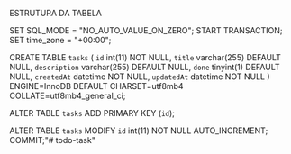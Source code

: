 ESTRUTURA DA TABELA

SET SQL_MODE = "NO_AUTO_VALUE_ON_ZERO";
START TRANSACTION;
SET time_zone = "+00:00";

CREATE TABLE `tasks` (
  `id` int(11) NOT NULL,
  `title` varchar(255) DEFAULT NULL,
  `description` varchar(255) DEFAULT NULL,
  `done` tinyint(1) DEFAULT NULL,
  `createdAt` datetime NOT NULL,
  `updatedAt` datetime NOT NULL
) ENGINE=InnoDB DEFAULT CHARSET=utf8mb4 COLLATE=utf8mb4_general_ci;

ALTER TABLE `tasks` ADD PRIMARY KEY (`id`);

ALTER TABLE `tasks` MODIFY `id` int(11) NOT NULL AUTO_INCREMENT;
COMMIT;"# todo-task" 
